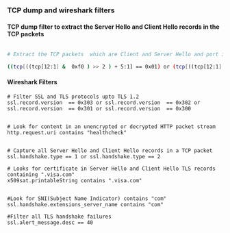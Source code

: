 ### TCP dump and wireshark filters



#### TCP dump filter to extract the Server Hello and Client Hello records in the TCP packets


```bash

# Extract the TCP packets  which are Client and Server Hello and port is 8443

((tcp[((tcp[12:1] &  0xf0 ) >> 2 ) + 5:1] == 0x01) or (tcp[((tcp[12:1] &  0xf0 ) >> 2 ) + 5:1] == 0x02) ) and port 8443 and (tcp[((tcp[12:1] & 0xf0 ) >> 2):1] = 0x16)

```


#### Wireshark Filters


```
# Filter SSL and TLS protocols upto TLS 1.2
ssl.record.version  == 0x303 or ssl.record.version  == 0x302 or ssl.record.version  == 0x301 or ssl.record.version  == 0x300  


# Look for content in an unencrypted or decrypted HTTP packet stream
http.request.uri contains "healthcheck"


# Capture all Server Hello and Client Hello records in a TCP packet
ssl.handshake.type == 1 or ssl.handshake.type == 2

# Looks for certificate in Server Hello and Client Hello TLS records containing ".visa.com"
x509sat.printableString contains ".visa.com"


#Look for SNI(Subject Name Indicator) contains "com"
ssl.handshake.extensions_server_name contains "com"

#Filter all TLS handshake failures
ssl.alert_message.desc == 40 


```

